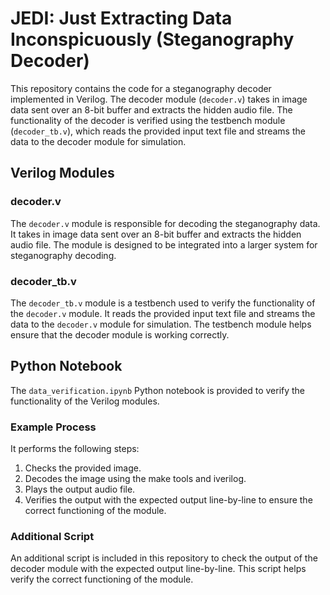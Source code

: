 # JEDI: Just Extracting Data Inconspicuously (Steganography Decoder)

This repository contains the code for a steganography decoder implemented in Verilog. The decoder module (`decoder.v`) takes in image data sent over an 8-bit buffer and extracts the hidden audio file. The functionality of the decoder is verified using the testbench module (`decoder_tb.v`), which reads the provided input text file and streams the data to the decoder module for simulation.

## Verilog Modules

### decoder.v

The `decoder.v` module is responsible for decoding the steganography data. It takes in image data sent over an 8-bit buffer and extracts the hidden audio file. The module is designed to be integrated into a larger system for steganography decoding.

### decoder_tb.v

The `decoder_tb.v` module is a testbench used to verify the functionality of the `decoder.v` module. It reads the provided input text file and streams the data to the `decoder.v` module for simulation. The testbench module helps ensure that the decoder module is working correctly.

## Python Notebook

The `data_verification.ipynb` Python notebook is provided to verify the functionality of the Verilog modules. 

### Example Process

It performs the following steps:
1. Checks the provided image.
2. Decodes the image using the make tools and iverilog.
3. Plays the output audio file.
4. Verifies the output with the expected output line-by-line to ensure the correct functioning of the module.

### Additional Script

An additional script is included in this repository to check the output of the decoder module with the expected output line-by-line. This script helps verify the correct functioning of the module.
